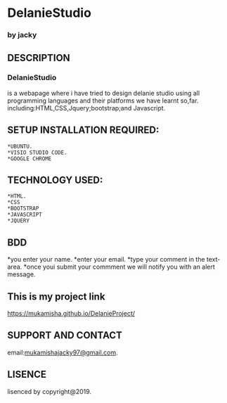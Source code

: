 # DelanieStudio
### by **jacky**
## DESCRIPTION
### DelanieStudio
is a webapage where i have tried to design delanie studio using all programming languages and their platforms we have learnt so,far.
including:HTML,CSS,Jquery;bootstrap;and Javascript.

## SETUP INSTALLATION REQUIRED:

	*UBUNTU.
	*VISIO STUDIO CODE.	
    *GOOGLE CHROME
## TECHNOLOGY USED:
	*HTML.
    *CSS
	*BOOTSTRAP
	*JAVASCRIPT
	*JQUERY
## BDD
*you enter your name.
*enter your email.
*type your comment in the text-area.
*once youi submit your commment we will notify you with an alert message.

## This is my project link
https://mukamisha.github.io/DelanieProject/

## SUPPORT AND CONTACT 
email:mukamishajacky97@gmail.com.
## LISENCE
lisenced by copyright@2019.



